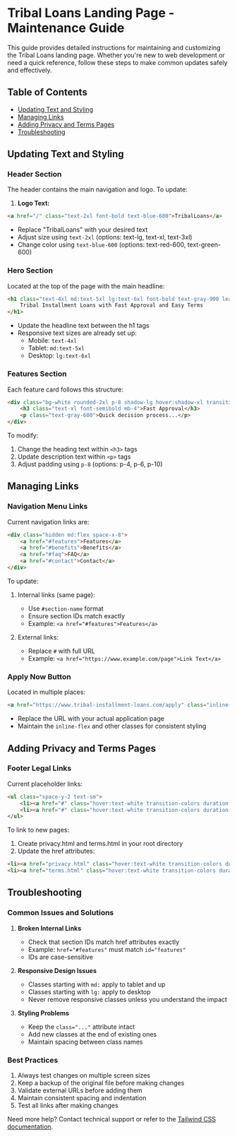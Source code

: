 # Tribal Loans Landing Page - Maintenance Guide

This guide provides detailed instructions for maintaining and customizing the Tribal Loans landing page. Whether you're new to web development or need a quick reference, follow these steps to make common updates safely and effectively.

## Table of Contents
- [Updating Text and Styling](#updating-text-and-styling)
- [Managing Links](#managing-links)
- [Adding Privacy and Terms Pages](#adding-privacy-and-terms-pages)
- [Troubleshooting](#troubleshooting)

## Updating Text and Styling

### Header Section
The header contains the main navigation and logo. To update:

1. **Logo Text:**
```html
<a href="/" class="text-2xl font-bold text-blue-600">TribalLoans</a>
```
- Replace "TribalLoans" with your desired text
- Adjust size using `text-2xl` (options: text-lg, text-xl, text-3xl)
- Change color using `text-blue-600` (options: text-red-600, text-green-600)

### Hero Section
Located at the top of the page with the main headline:

```html
<h1 class="text-4xl md:text-5xl lg:text-6xl font-bold text-gray-900 leading-tight mb-6">
    Tribal Installment Loans with Fast Approval and Easy Terms
</h1>
```
- Update the headline text between the h1 tags
- Responsive text sizes are already set up:
  - Mobile: `text-4xl`
  - Tablet: `md:text-5xl`
  - Desktop: `lg:text-6xl`

### Features Section
Each feature card follows this structure:
```html
<div class="bg-white rounded-2xl p-8 shadow-lg hover:shadow-xl transition-shadow duration-300">
    <h3 class="text-xl font-semibold mb-4">Fast Approval</h3>
    <p class="text-gray-600">Quick decision process...</p>
</div>
```
To modify:
1. Change the heading text within `<h3>` tags
2. Update description text within `<p>` tags
3. Adjust padding using `p-8` (options: p-4, p-6, p-10)

## Managing Links

### Navigation Menu Links
Current navigation links are:
```html
<div class="hidden md:flex space-x-8">
    <a href="#features">Features</a>
    <a href="#benefits">Benefits</a>
    <a href="#faq">FAQ</a>
    <a href="#contact">Contact</a>
</div>
```

To update:
1. Internal links (same page):
   - Use `#section-name` format
   - Ensure section IDs match exactly
   - Example: `<a href="#features">Features</a>`

2. External links:
   - Replace `#` with full URL
   - Example: `<a href="https://www.example.com/page">Link Text</a>`

### Apply Now Button
Located in multiple places:
```html
<a href="https://www.tribal-installment-loans.com/apply" class="inline-flex items-center...">
```
- Replace the URL with your actual application page
- Maintain the `inline-flex` and other classes for consistent styling

## Adding Privacy and Terms Pages

### Footer Legal Links
Current placeholder links:
```html
<ul class="space-y-2 text-sm">
    <li><a href="#" class="hover:text-white transition-colors duration-300">Privacy Policy</a></li>
    <li><a href="#" class="hover:text-white transition-colors duration-300">Terms of Service</a></li>
</ul>
```

To link to new pages:
1. Create privacy.html and terms.html in your root directory
2. Update the href attributes:
```html
<li><a href="privacy.html" class="hover:text-white transition-colors duration-300">Privacy Policy</a></li>
<li><a href="terms.html" class="hover:text-white transition-colors duration-300">Terms of Service</a></li>
```

## Troubleshooting

### Common Issues and Solutions

1. **Broken Internal Links**
   - Check that section IDs match href attributes exactly
   - Example: `href="#features"` must match `id="features"`
   - IDs are case-sensitive

2. **Responsive Design Issues**
   - Classes starting with `md:` apply to tablet and up
   - Classes starting with `lg:` apply to desktop
   - Never remove responsive classes unless you understand the impact

3. **Styling Problems**
   - Keep the `class="..."` attribute intact
   - Add new classes at the end of existing ones
   - Maintain spacing between class names

### Best Practices

1. Always test changes on multiple screen sizes
2. Keep a backup of the original file before making changes
3. Validate external URLs before adding them
4. Maintain consistent spacing and indentation
5. Test all links after making changes

Need more help? Contact technical support or refer to the [Tailwind CSS documentation](https://tailwindcss.com/docs).